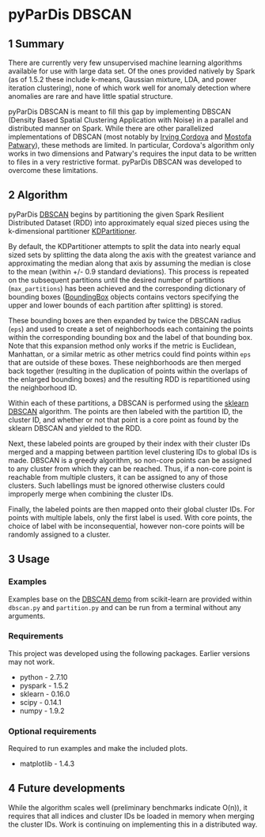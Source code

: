 # pyParDis DBSCAN

## 1 Summary

There are currently very few unsupervised machine learning algorithms available for use with large data set.
Of the ones provided natively by Spark (as of 1.5.2 these include k-means, Gaussian mixture, LDA, and power iteration clustering), none of which work well for anomaly detection where anomalies are rare and have little spatial structure.

pyParDis DBSCAN is meant to fill this gap by implementing DBSCAN (Density Based Spatial Clustering Application with Noise) in a parallel and distributed manner on Spark.
While there are other parallelized implementations of DBSCAN (most notably by [Irving Cordova](https://github.com/irvingc/dbscan-on-spark) and [Mostofa Patwary](http://cucis.ece.northwestern.edu/projects/Clustering/index.html)), these methods are limited.
In particular, Cordova's algorithm only works in two dimensions and Patwary's requires the input data to be written to files in a very restrictive format.
pyParDis DBSCAN was developed to overcome these limitations.

## 2 Algorithm

pyParDis [DBSCAN](dbscan.py) begins by partitioning the given Spark Resilient Distributed Dataset (RDD) into approximately equal sized pieces using the k-dimensional partitioner [KDPartitioner](partition.py).

By default, the KDPartitioner attempts to split the data into nearly equal sized sets by splitting the data along the axis with the greatest variance and approximating the median along that axis by assuming the median is close to the mean (within +/- 0.9 standard deviations).
This process is repeated on the subsequent partitions until the desired number of partitions (`max_partitions`) has been achieved and the corresponding dictionary of bounding boxes ([BoundingBox](geometry.py) objects contains vectors specifying the upper and lower bounds of each partition after splitting) is stored.

These bounding boxes are then expanded by twice the DBSCAN radius (`eps`) and used to create a set of neighborhoods each containing the points within the corresponding bounding box and the label of that bounding box.
Note that this expansion method only works if the metric is Euclidean, Manhattan, or a similar metric as other metrics could find points within `eps` that are outside of these boxes.
These neighborhoods are then merged back together (resulting in the duplication of points within the overlaps of the enlarged bounding boxes) and the resulting RDD is repartitioned using the neighborhood ID.

Within each of these partitions, a DBSCAN is performed using the [sklearn DBSCAN](http://scikit-learn.org/stable/modules/generated/sklearn.cluster.DBSCAN.html) algorithm.
The points are then labeled with the partition ID, the cluster ID, and whether or not that point is a core point as found by  the sklearn DBSCAN and yielded to the RDD.

Next, these labeled points are grouped by their index with their cluster IDs merged and a mapping between partition level clustering IDs to global IDs is made.
DBSCAN is a greedy algorithm, so non-core points can be assigned to any cluster from which they can be reached. Thus, if a non-core point is reachable from multiple clusters, it can be assigned to any of those clusters.
Such labellings must be ignored otherwise clusters could improperly merge when combining the cluster IDs.

Finally, the labeled points are then mapped onto their global cluster IDs.
For points with multiple labels, only the first label is used.
With core points, the choice of label with be inconsequential, however non-core points will be randomly assigned to a cluster.

## 3 Usage

### Examples

Examples base on the [DBSCAN demo](http://scikit-learn.org/stable/auto_examples/cluster/plot_dbscan.html) from scikit-learn are provided within `dbscan.py` and `partition.py` and can be run from a terminal without any arguments.

### Requirements

This project was developed using the following packages. Earlier versions may not work.
* python - 2.7.10
* pyspark - 1.5.2
* sklearn - 0.16.0
* scipy - 0.14.1
* numpy - 1.9.2

### Optional requirements

Required to run examples and make the included plots.
* matplotlib - 1.4.3

## 4 Future developments

While the algorithm scales well (preliminary benchmarks indicate O(n)), it requires that all indices and cluster IDs be loaded in memory when merging the cluster IDs. Work is continuing on implementing this in a distributed way.
